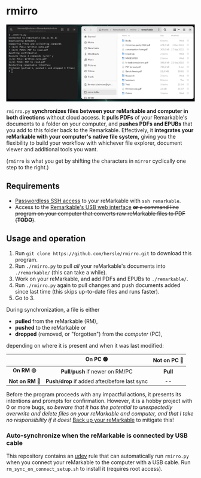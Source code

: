 # rmirro

![Screenshot](screenshot.png)

`rmirro.py` **synchronizes files between your reMarkable and computer in both directions** without cloud access.
It **pulls PDFs** of your Remarkable's documents to a folder on your computer,
and **pushes PDFs and EPUBs** that you add to this folder back to the Remarkable.
Effectively, it **integrates your reMarkable with your computer's native file system,**
giving you the flexibility to build your workflow with whichever file explorer, document viewer and additional tools you want.

(`rmirro` is what you get by shifting the characters in `mirror` cyclically one step to the right.)

## Requirements

* [Passwordless SSH access](https://remarkablewiki.com/tech/ssh#passwordless_login_with_ssh_keys) to your reMarkable with `ssh remarkable`.
* Access to the [Remarkable's USB web interface](https://remarkablewiki.com/tech/webinterface)
  ~~**or** a command line program on your computer that converts raw reMarkable files to PDF (**TODO**)~~.

## Usage and operation

1. Run `git clone https://github.com/hersle/rmirro.git` to download this program.
2. Run `./rmirro.py` to pull *all* your reMarkable's documents into `./remarkable/` (this can take a while).
3. Work on your reMarkable, and add PDFs and EPUBs to `./remarkable/`.
4. Run `./rmirro.py` again to pull changes and push documents added since last time (this skips up-to-date files and runs faster).
5. Go to 3.

During synchronization, a file is either

* **pulled** from the reMarkable (RM),
* **pushed** to the reMarkable or
* **dropped** (removed, or "forgotten") from the *computer* (PC),

depending on where it is present and when it was last modified:

|                  | **On PC** 🟢                                      | **Not on PC** 🔴 |
|:----------------:|:-------------------------------------------------:|:----------------:|
| **On RM** 🟢     | **Pull**/**push** if newer on RM/PC               | **Pull**         |
| **Not on RM** 🔴 | **Push**/**drop** if added after/before last sync |       --         |

Before the program proceeds with any impactful actions, it presents its intentions and prompts for confirmation.
However, it is a hobby project with 0 or more bugs,
so *beware that it has the potential to unexpectedly overwrite and delete files on your reMarkable and computer, and that I take no responsibility if it does!*
[Back up your reMarkable](https://remarkablewiki.com/tech/file_transfer#making_local_backups) to mitigate this!

### Auto-synchronize when the reMarkable is connected by USB cable

This repository contains an [udev](https://en.wikipedia.org/wiki/Udev) rule
that can automatically run `rmirro.py` when you connect your reMarkable to the computer with a USB cable.
Run `rm_sync_on_connect_setup.sh` to install it (requires root access).
